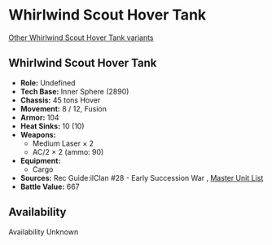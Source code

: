 # Whirlwind Scout Hover Tank 

[Other Whirlwind Scout Hover Tank variants](../whirlwind_scout_hover_tank.md) 

## Whirlwind Scout Hover Tank 

- **Role:** Undefined 
- **Tech Base:** Inner Sphere (2890) 
- **Chassis:** 45 tons Hover 
- **Movement:** 8 / 12, Fusion 
- **Armor:** 104 
- **Heat Sinks:** 10 (10) 
- **Weapons:** 
  - Medium Laser × 2 
  - AC/2 × 2 (ammo: 90) 
- **Equipment:** 
  - Cargo 
- **Sources:** Rec Guide:ilClan #28 - Early Succession War , [Master Unit List](http://masterunitlist.info/Unit/Details/9362) 
- **Battle Value:** 667 

## Availability 

Availability Unknown 

